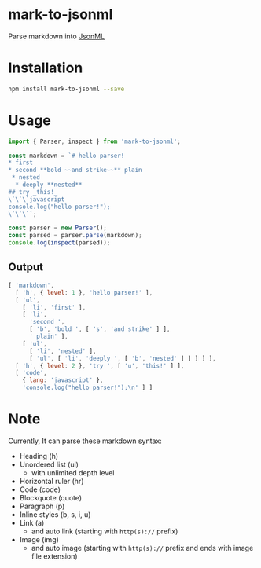 # mark-to-jsonml
Parse markdown into [JsonML](http://www.jsonml.org/)

# Installation
```sh
npm install mark-to-jsonml --save
```

# Usage
```javascript
import { Parser, inspect } from 'mark-to-jsonml';

const markdown = `# hello parser!
* first
* second **bold ~~and strike~~** plain
 * nested
  * deeply **nested**
## try _this!_
\`\`\`javascript
console.log("hello parser!");
\`\`\``;

const parser = new Parser();
const parsed = parser.parse(markdown);
console.log(inspect(parsed));
```

## Output
```javascript
[ 'markdown',
  [ 'h', { level: 1 }, 'hello parser!' ],
  [ 'ul',
    [ 'li', 'first' ],
    [ 'li',
      'second ',
      [ 'b', 'bold ', [ 's', 'and strike' ] ],
      ' plain' ],
    [ 'ul',
      [ 'li', 'nested' ],
      [ 'ul', [ 'li', 'deeply ', [ 'b', 'nested' ] ] ] ] ],
  [ 'h', { level: 2 }, 'try ', [ 'u', 'this!' ] ],
  [ 'code',
    { lang: 'javascript' },
    'console.log("hello parser!");\n' ] ]
```

# Note
Currently, It can parse these markdown syntax:
* Heading (h)
* Unordered list (ul) 
  * with unlimited depth level
* Horizontal ruler (hr)
* Code (code)
* Blockquote (quote)
* Paragraph (p)
* Inline styles (b, s, i, u)
* Link (a) 
  * and auto link (starting with `http(s)://` prefix)
* Image (img) 
  * and auto image (starting with `http(s)://` prefix and ends with image file extension)
